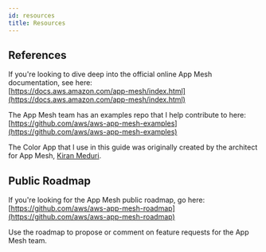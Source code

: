 ```yaml
---
id: resources
title: Resources
---
```


## References

If you're looking to dive deep into the official online App Mesh documentation, see here:  
[https://docs.aws.amazon.com/app-mesh/index.html](https://docs.aws.amazon.com/app-mesh/index.html)

The App Mesh team has an examples repo that I help contribute to here:  
[https://github.com/aws/aws-app-mesh-examples](https://github.com/aws/aws-app-mesh-examples)

The Color App that I use in this guide was originally created by the architect for App Mesh, [Kiran Meduri](https://github.com/kiranmeduri).


## Public Roadmap

If you're looking for the App Mesh public roadmap, go here:  
[https://github.com/aws/aws-app-mesh-roadmap](https://github.com/aws/aws-app-mesh-roadmap)

Use the roadmap to propose or comment on feature requests for the App Mesh team.
